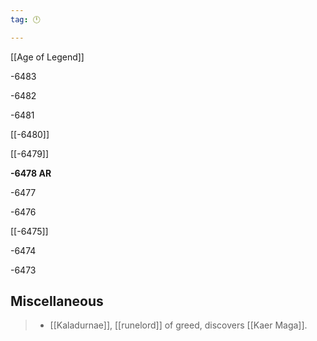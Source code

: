 ```yaml
---
tag: 🕛

---
```

[[Age of Legend]]


-6483

-6482

-6481

[[-6480]]

[[-6479]]

**-6478 AR**

-6477

-6476

[[-6475]]

-6474

-6473



## Miscellaneous

>  - [[Kaladurnae]], [[runelord]] of greed, discovers [[Kaer Maga]].






